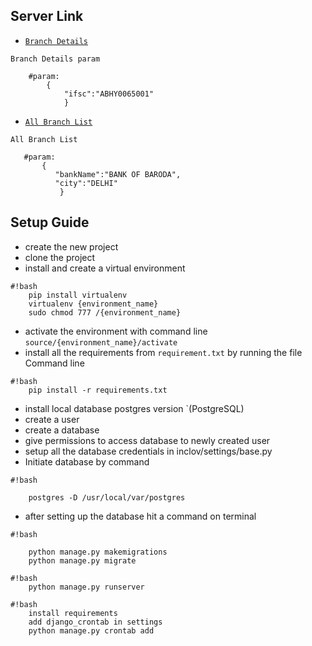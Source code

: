 ## Server Link

 - [`Branch Details`](http://ec2-54-163-169-146.compute-1.amazonaws.com)
 ```
 Branch Details param
 
     #param:
         {
             "ifsc":"ABHY0065001"	
             }
 ```
 
 - [`All Branch List`](http://ec2-54-163-169-146.compute-1.amazonaws.com/list)
  ```
 All Branch List 
 
     #param:
         {
            "bankName":"BANK OF BARODA",
            "city":"DELHI"
             }
 ```
 

## Setup Guide
 - create the new project
 - clone the project
 - install and create a virtual environment

```
#!bash
    pip install virtualenv
    virtualenv {environment_name}
    sudo chmod 777 /{environment_name}
```

 - activate the environment with command line `source/{environment_name}/activate`
 - install all the requirements from `requirement.txt` by running the file Command line

```
#!bash
    pip install -r requirements.txt
```

 - install local database postgres version `(PostgreSQL) 
 - create a user
 - create a database
 - give permissions to access database to newly created user
 - setup all the database credentials in inclov/settings/base.py
 - Initiate database by command

```
#!bash

    postgres -D /usr/local/var/postgres
```

 - after setting up the database hit a command on terminal


```
#!bash

    python manage.py makemigrations
    python manage.py migrate
```


```
#!bash
    python manage.py runserver

```

```
#!bash
    install requirements
    add django_crontab in settings
    python manage.py crontab add


```
